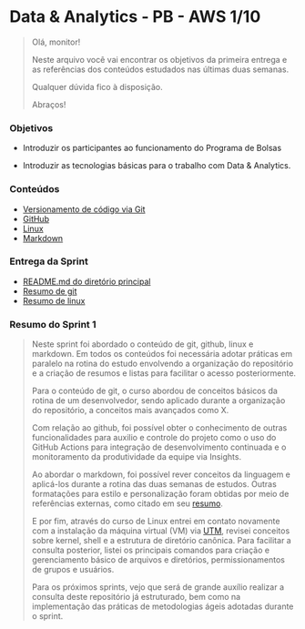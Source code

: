 # Data & Analytics - PB - AWS 1/10

> Olá, monitor! 
> 
> Neste arquivo você vai encontrar os objetivos da primeira entrega e as referências dos conteúdos estudados nas últimas duas semanas.
> 
> Qualquer dúvida fico à disposição. 
> 
> Abraços!

### Objetivos

- Introduzir os participantes ao funcionamento do Programa de Bolsas

- Introduzir as tecnologias básicas para o trabalho com Data & Analytics.

### Conteúdos

- [Versionamento de código via Git](/sprint_1/git%20e%20github/resumo_git.md)
- [GitHub](/sprint_1/git%20e%20github/resumo_github.md)
- [Linux](./linux/resumo.md)
- [Markdown](/sprint_1/markdown/resumo.md)

### Entrega da Sprint

- [README.md do diretório principal](./README.md)
- [Resumo de git](./git%20e%20github/resumo_git.md)
- [Resumo de linux](./linux/resumo.md)

### Resumo do Sprint 1

> Neste sprint foi abordado o conteúdo de git, github, linux e markdown. Em todos os conteúdos foi necessária adotar práticas em paralelo na rotina do estudo envolvendo a organização do repositório e a criação de resumos e listas para facilitar o acesso posteriormente. 
>
> Para o conteúdo de git, o curso abordou de conceitos básicos da rotina de um desenvolvedor, sendo aplicado durante a organização do repositório, a conceitos mais avançados como X. 
>
> Com relação ao github, foi possível obter o conhecimento de outras funcionalidades para auxilio e controle do projeto como o uso do GitHub Actions para integração de desenvolvimento continuada e o monitoramento da produtividade da equipe via Insights.
> 
> Ao abordar o markdown, foi possível rever conceitos da linguagem e aplicá-los durante a rotina das duas semanas de estudos. Outras formatações para estilo e personalização foram obtidas por meio de referências externas, como citado em seu [resumo](./markdown/resumo.md).
>
> E por fim, através do curso de Linux entrei em contato novamente com a instalação da máquina virtual (VM) via [UTM](https://mac.getutm.app/), revisei conceitos sobre kernel, shell e a estrutura de diretório canônica. Para facilitar a consulta posterior, listei os principais comandos para criação e gerenciamento básico de arquivos e diretórios, permissionamentos de grupos e usuários.
>
> Para os próximos sprints, vejo que será de grande auxílio realizar a consulta deste repositório já estruturado, bem como na implementação das práticas de metodologias ágeis adotadas durante o sprint.